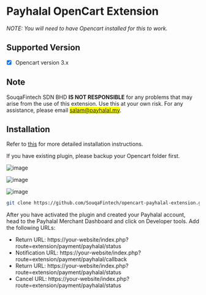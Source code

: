 # Payhalal OpenCart Extension

*NOTE: You will need to have Opencart installed for this to work.*

## Supported Version

- [x] Opencart version 3.x

## Note

SouqaFintech SDN BHD **IS NOT RESPONSIBLE** for any problems that may arise from the use of this extension. Use this at your own risk. For any assistance, please email <mark>salam@payhalal.my</mark>.

## Installation

Refer to [this](https://github.com/SouqaFintech/opencart-payhalal-extension/wiki) for more detailed installation instructions.

If you have existing plugin, please backup your Opencart folder first.

![image](https://payhalal.my/assets/images/plugin-extension.jpeg) 

![image](https://payhalal.my/assets/images/setup-plugin.jpeg) 

![image](https://payhalal.my/assets/images/payment-page.jpeg)

```bash
git clone https://github.com/SouqaFintech/opencart-payhalal-extension.git
```

After you have activated the plugin and created your Payhalal account, head to the Payhalal Merchant Dashboard and click on Developer tools. Add the following URLs:

- Return URL: https://your-website/index.php?route=extension/payment/payhalal/status
- Notification URL: https://your-website/index.php?route=extension/payment/payhalal/callback
- Return URL: https://your-website/index.php?route=extension/payment/payhalal/status
- Cancel URL: https://your-website/index.php?route=extension/payment/payhalal/status




